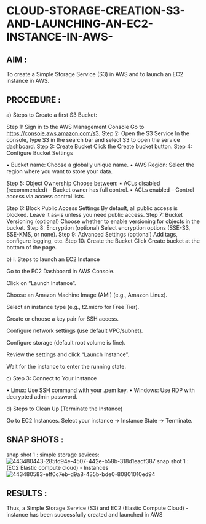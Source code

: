 # CLOUD-STORAGE-CREATION-S3-AND-LAUNCHING-AN-EC2-INSTANCE-IN-AWS-
## AIM :
To create a Simple Storage Service (S3) in AWS and to launch an EC2 instance in AWS.
## PROCEDURE :
a) Steps to Create a first S3 Bucket:

Step 1: Sign in to the AWS Management Console Go to https://console.aws.amazon.com/s3. Step 2: Open the S3 Service In the console, type S3 in the search bar and select S3 to open the service dashboard. Step 3: Create Bucket Click the Create bucket button. Step 4: Configure Bucket Settings

• Bucket name: Choose a globally unique name. • AWS Region: Select the region where you want to store your data.

Step 5: Object Ownership Choose between: ▪ ACLs disabled (recommended) – Bucket owner has full control. ▪ ACLs enabled – Control access via access control lists.

Step 6: Block Public Access Settings By default, all public access is blocked. Leave it as-is unless you need public access. Step 7: Bucket Versioning (optional) Choose whether to enable versioning for objects in the bucket. Step 8: Encryption (optional) Select encryption options (SSE-S3, SSE-KMS, or none). Step 9: Advanced Settings (optional) Add tags, configure logging, etc. Step 10: Create the Bucket Click Create bucket at the bottom of the page.

b) i. Steps to launch an EC2 Instance

Go to the EC2 Dashboard in AWS Console.

Click on “Launch Instance”.

Choose an Amazon Machine Image (AMI) (e.g., Amazon Linux).

Select an instance type (e.g., t2.micro for Free Tier).

Create or choose a key pair for SSH access.

Configure network settings (use default VPC/subnet).

Configure storage (default root volume is fine).

Review the settings and click “Launch Instance”.

Wait for the instance to enter the running state.

c) Step 3: Connect to Your Instance

• Linux: Use SSH command with your .pem key. • Windows: Use RDP with decrypted admin password.

d) Steps to Clean Up (Terminate the Instance)

Go to EC2 Instances. Select your instance → Instance State → Terminate.
## SNAP SHOTS :
snap shot 1 : simple storage sevices:
![443480443-285fd94e-4507-442e-b58b-318d1eadf387](https://github.com/user-attachments/assets/5af5419e-e7e2-47d4-b688-01f7cdf0985a)
snap shot 1 : (EC2 Elastic compute cloud) - Instances
![443480583-eff0c7eb-d9a8-435b-bde0-80801010ed94](https://github.com/user-attachments/assets/f9cb9f35-c9ef-4b12-895f-b7996ef05ddc)
## RESULTS :
Thus, a Simple Storage Service (S3) and EC2 (Elastic Compute Cloud) - instance has been successfully created and launched in AWS


